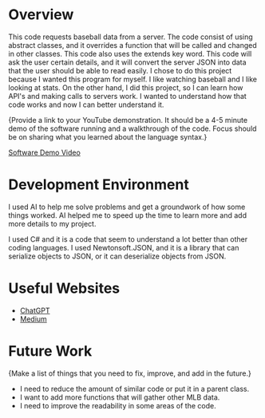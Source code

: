 # Overview

This code requests baseball data from a server. The code consist of using abstract classes, and it overrides a function
that will be called and changed in other classes. This code also uses the extends 
key word. This code will ask the user certain details, and it will convert the server JSON into data that the user
should be able to read easily. I chose to do this project because I wanted this program for myself. I like watching baseball
and I like looking at stats. On the other hand, I did this project, so I can learn how API's and 
making calls to servers work. I wanted to understand how that code works and now I can better understand it.

{Provide a link to your YouTube demonstration. It should be a 4-5 minute demo of the software running and a walkthrough of the code. Focus should be on sharing what you learned about the language syntax.}

[Software Demo Video](http://youtube.link.goes.here)

# Development Environment

I used AI to help me solve problems and get a groundwork of how some things worked. AI helped
me to speed up the time to learn more and add more details to my project.

I used C# and it is a code that seem to understand a lot better than other coding languages. I used
Newtonsoft.JSON, and it is a library that can serialize objects to JSON, or it can deserialize objects from JSON. 


# Useful Websites

- [ChatGPT](https://chatgpt.com/c/ebda31eb-0d1f-4fb0-af3d-f770bbdc64bc)
- [Medium](https://medium.com/@fran6_ca/how-to-deserialise-a-list-of-object-from-http-api-in-c-net-core-43144eb8c6b5)

# Future Work

{Make a list of things that you need to fix, improve, and add in the future.}

- I need to reduce the amount of similar code or put it in a parent class.
- I want to add more functions that will gather other MLB data.
- I need to improve the readability in some areas of the code.